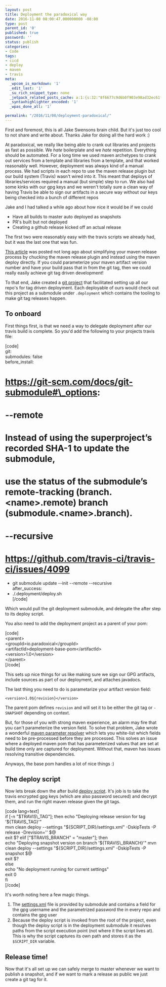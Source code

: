 ```yaml
---
layout: post
title: Deployment the paradoxical way
date: 2016-11-08 08:00:47.000000000 -08:00
type: post
parent_id: '0'
published: true
password: ''
status: publish
categories:
- Code
tags:
- cicd
- deploy
- maven
- travis
meta:
  _wpcom_is_markdown: '1'
  _edit_last: '1'
  _su_rich_snippet_type: none
  _jetpack_related_posts_cache: a:1:{s:32:"8f6677c9d6b0f903e98ad32ec61f8deb";a:2:{s:7:"expires";i:1561836196;s:7:"payload";a:3:{i:0;a:1:{s:2:"id";i:4699;}i:1;a:1:{s:2:"id";i:4673;}i:2;a:1:{s:2:"id";i:4800;}}}}
  _syntaxhighlighter_encoded: '1'
  _wpas_done_all: '1'

permalink: "/2016/11/08/deployment-paradoxical/"
---
```

First and foremost, this is all Jake Swensons brain child. But it's just too cool to not share and write about. Thanks Jake for doing all the hard work :)

At paradoxical, we really like being able to crank out libraries and projects as fast as possible. We _hate_ boilerplate and we _hate_ repetition. Everything should be automated. For a long time we used maven archetypes to crank out services from a template and libraries from a template, and that worked reasonably well. However, deployment was always kind of a manual process. We had scripts in each repo to use the maven release plugin but our build system (Travis) wasn't wired into it. This meant that deploys of libraries/services required a manual (but simple) step to run. We also had some kinks with our gpg keys and we weren't totally sure a clean way of having Travis be able to sign our artifacts in a secure way without our keys being checked into a bunch of different repos

Jake and I had talked a while ago about how nice it would be if we could

- Have all builds to master auto deployed as snapshots
- PR's built but not deployed
- Creating a github release kicked off an actual release

The first two were reasonably easy with the travis scripts we already had, but it was the last one that was fun.

[This article](https://axelfontaine.com/blog/dead-burried.html) was posted not long ago about simplifying your maven release process by chucking the maven release plugin and instead using the maven deploy directly. If you could parameterize your maven artifact version number and have your build pass that in from the git tag, then we could really easily achieve git tag driven development!

To that end, Jake created a [git project](https://github.com/paradoxical-io/deployment) that facilitated setting up all our repo's for tag driven deployment. Each deployable of ours would check out this project as a submodule under `.deployment` which contains the tooling to make git tag releases happen.

## To onboard

First things first, is that we need a way to delegate deployment after our travis build is complete. So you'd add the following to your projects travis file:

[code]  
git:  
 submodules: false  
before\_install:  
 # https://git-scm.com/docs/git-submodule#\_options:  
 # --remote  
 # Instead of using the superproject’s recorded SHA-1 to update the submodule,  
 # use the status of the submodule’s remote-tracking (branch.\<name\>.remote) branch (submodule.\<name\>.branch).  
 # --recursive  
 # https://github.com/travis-ci/travis-ci/issues/4099  
 - git submodule update --init --remote --recursive  
after\_success:  
- ./.deployment/deploy.sh  
[/code]

Which would pull the git deployment submodule, and delegate the after step to its deploy script.

You also need to add the deployment project as a parent of your pom:

[code]  
\<parent\>  
 \<groupId\>io.paradoxical\</groupId\>  
 \<artifactId\>deployment-base-pom\</artifactId\>  
 \<version\>1.0\</version\>  
\</parent\>  
[/code]

This sets up nice things for us like making sure we sign our GPG artifacts, include sources as part of our deployment, and attaches javadocs.

The last thing you need to do is parametarize your artifact version field:

`<version>1.0${revision}</version>`

The parent pom defines `revision` and will set it to be either the git tag or `-SNAPSHOT` depending on context.

But, for those of you with strong maven experience, an alarm may fire that you can't parameterize the version field. To solve that problem, Jake wrote a wonderful [maven parameter resolver](https://github.com/paradoxical-io/resolved-pom-maven-plugin) which lets you white-list which fields need to be pre-processed before they are processed. This solves an issue where a deployed maven pom that has parameterized values that are set at build time only are captured for deployment. Without that, maven has issues resolving transitive dependencies.

Anyways, the base pom handles a lot of nice things :)

## The deploy script

Now lets break down the after build [deploy script](https://github.com/paradoxical-io/deployment/blob/master/deploy.sh). It's job is to take the travis encrypted gpg keys (which are also password secured) and decrypt them, and run the right maven release given the git tags.

[code lang=text]  
if [-n "$TRAVIS\_TAG"]; then  
 echo "Deploying release version for tag '${TRAVIS\_TAG}'"  
 mvn clean deploy --settings "${SCRIPT\_DIR}/settings.xml" -DskipTests -P release -Drevision='' $@  
 exit $?  
elif ["$TRAVIS\_BRANCH" = "master"]; then  
 echo "Deploying snapshot version on branch '${TRAVIS\_BRANCH}'"  
 mvn clean deploy --settings "${SCRIPT\_DIR}/settings.xml" -DskipTests -P snapshot $@  
 exit $?  
else  
 echo "No deployment running for current settings"  
 exit 0  
fi  
[/code]

It's worth noting here a few magic things.

1. The [settings.xml](https://github.com/paradoxical-io/deployment/blob/master/settings.xml) file is provided by submodule and contains a field for the gpg username and the parametrized password the in every repo and contains the gpg user
2. Because the deploy script is invoked from the root of the project, even though the deploy script is in the deployment submodule it resolves paths from the script execution point (not where it the script lives at). This is why the script captures its own path and stores it as the `$SCRIPT_DIR` variable.

## Release time!

Now that it's all set up we can safely merge to master whenever we want to publish a snapshot, and if we want to mark a release as public we just create a git tag for it.

